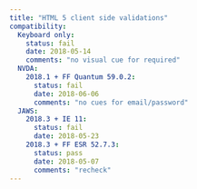 ```yaml
---
title: "HTML 5 client side validations"
compatibility:
  Keyboard only:
    status: fail
    date: 2018-05-14
    comments: "no visual cue for required"
  NVDA:
    2018.1 + FF Quantum 59.0.2:
      status: fail
      date: 2018-06-06
      comments: "no cues for email/password"
  JAWS:
    2018.3 + IE 11:
      status: fail
      date: 2018-05-23
    2018.3 + FF ESR 52.7.3:
      status: pass
      date: 2018-05-07
      comments: "recheck"
---
```


